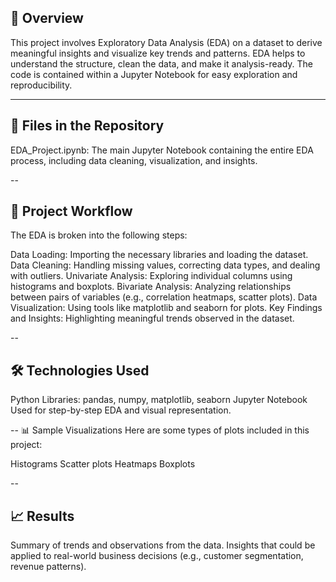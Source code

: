 ## 📑 Overview
This project involves Exploratory Data Analysis (EDA) on a dataset to derive meaningful insights and visualize key trends and patterns.
EDA helps to understand the structure, clean the data, and make it analysis-ready. The code is contained within a Jupyter Notebook for easy exploration and reproducibility.

---

## 📂 Files in the Repository
EDA_Project.ipynb: The main Jupyter Notebook containing the entire EDA process, including data cleaning, visualization, and insights.

--

## 🚀 Project Workflow
The EDA is broken into the following steps:

Data Loading: Importing the necessary libraries and loading the dataset.
Data Cleaning: Handling missing values, correcting data types, and dealing with outliers.
Univariate Analysis: Exploring individual columns using histograms and boxplots.
Bivariate Analysis: Analyzing relationships between pairs of variables (e.g., correlation heatmaps, scatter plots).
Data Visualization: Using tools like matplotlib and seaborn for plots.
Key Findings and Insights: Highlighting meaningful trends observed in the dataset.

--
## 🛠️ Technologies Used
Python
Libraries: pandas, numpy, matplotlib, seaborn
Jupyter Notebook
Used for step-by-step EDA and visual representation.

--
📊 Sample Visualizations
Here are some types of plots included in this project:

Histograms
Scatter plots
Heatmaps
Boxplots

--
## 📈 Results
Summary of trends and observations from the data.
Insights that could be applied to real-world business decisions (e.g., customer segmentation, revenue patterns).


